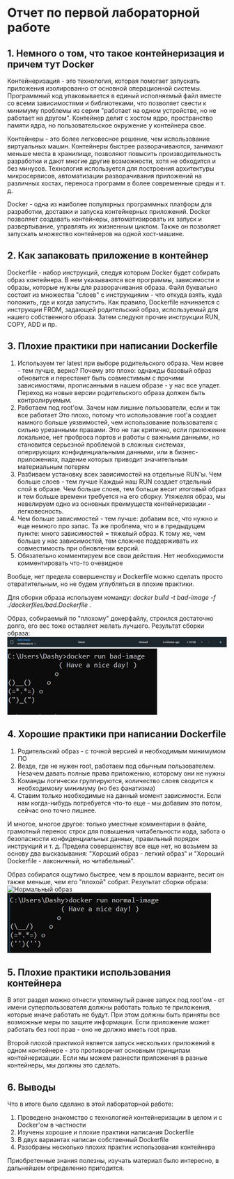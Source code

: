 # Отчет по первой лабораторной работе
## 1. Немного о том, что такое контейнеризация и причем тут Docker

Контейнеризация - это технология, которая помогает запускать приложения изолированно от основной операционной системы. Программный код упаковывается в единый исполняемый файл вместе со всеми зависимостями и библиотеками, что позволяет свести к минимуму проблемы из серии "работает на одном устройстве, но не работает на другом". Контейнер делит с хостом ядро, пространство памяти ядра, но пользовательское окружение у контейнера свое.

Контейнеры - это более легковесное решение, чем использование виртуальных машин. Контейнеры быстрее разворачиваются, занимают меньше места в хранилище, позволяют повысить производительность разработки и дают многие другие возможности, хотя не обходится и без минусов.
Технология используется для построения архитектуры микросервисов, автоматизации разворачивания приложений на различных хостах, переноса программ в более современные среды и т. д.  

Docker - одна из наиболее популярных программных платформ для разработки, доставки и запуска контейнерных приложений. Docker позволяет создавать контейнеры, автоматизировать их запуск и развертывание, управлять их жизненным циклом. Также он позволяет запускать множество контейнеров на одной хост-машине.

## 2. Как запаковать приложение в контейнер

Dockerfile - набор инструкций, следуя которым Docker будет собирать образ контейнера. В нем указываются все программы, зависимости и образы, которые нужны для разворачивания образа. 
Файл буквально состоит из множества "слоев" с инструкцияим - что откуда взять, куда положить, где и когда запустить.
Как правило, Dockerfile начинается с инструкции FROM, задающей родительский образ, используемый для нашего собственного образа. Затем следуют прочие инструкции RUN, COPY, ADD и пр.

## 3. Плохие практики при написании Dockerfile
1. Используем тег latest при выборе родительского образа. Чем новее - тем лучше, верно? 
    Почему это плохо: однажды базовый образ обновится и перестанет быть совместимым с прочими зависимостями, прописанными в нашем образе - у нас все упадет. Переход на новые версии родительского образа должен быть контролируемым.  
2. Работаем под root'ом. Зачем нам лишние пользователи, если и так все работает
    Это плохо, потому что использование root'a создает намного больше уязвимостей, чем использование пользователя с сильно урезанными правами. Это не так критично, если приложение локальное, нет проброса портов и работы с важными данными, но становится серьезной проблемой в сложных системах, оперирующих конфиденциальными данными, или в бизнес-приложениях, падение которых приводит значительным материальным потерям
3. Разбиваем установку всех зависимостей на отдельные RUN'ы. Чем больше слоев - тем лучше
    Каждый наш RUN создает отдельный слой в образе. Чем больше слоев, тем больше весит итоговый образ и тем больше времени требуется на его сборку. Утяжеляя образ, мы невелируем одно из основных преимуществ контейнеризации - легковесность.
4. Чем больше зависимостей - тем лучше: добавим все, что нужно и еще немного про запас.
    Та же проблема, что и в предыдущем пункте: много зависимостей = тяжелый образ. К тому же, чем больше у нас зависимостей, тем сложнее поддерживать их совместимость при обновлении версий.
5. Обязательно комментируем все свои действия. 
    Нет необходимости комментировать что-то очевидное

Вообще, нет предела совершенству и Dockerfile можно сделать просто отвратительным, но не будем углубляться в плохие практики.

Для сборки образа используем команду: 
*docker build -t bad-image -f ./dockerfiles/bad.Dockerfile .* 

Образ, собираемый по "плохому" докерфайлу, строился достаточно долго, его вес тоже оставляет желать лучшего. Результат сборки образа:
![Плохой образ](./img/bad-image.jpg)
![Плохой контейнер](./img/bad-cont.jpg)

## 4. Хорошие практики при написании Dockerfile
1. Родительский образ - с точной версией и необходимым минимумом ПО
2. Везде, где не нужен root, работаем под обычным пользователем. Незачем давать полные права приложению, которому они не нужны
3. Команды логически группируются, количество слоев сводится к необходимому минимуму (но без фанатизма)
4. Ставим только необходимые на данный момент зависимости. Если нам когда-нибудь потребуется что-то еще - мы добавим это потом, сейчас оно точно лишнее.

И многое, многое другое: только уместные комментарии в файле, грамотный перенос строк для повышения читабельности кода, забота о безопасности конфиденциальных данных, правильный порядок инструкций и т. д. Предела совершенству все еще нет, но возьмем за основу два высказывания: "Хороший образ - легкий образ" и "Хороший Dockerfile - лаконичный, но читабельный".

Образ собирался ощутимо быстрее, чем в прошлом варианте, весит он также меньше, чем его "плохой" собрат. Результат сборки образа:
![Нормальный образ](./img/normal-image.jpg)
![Нормальный контейнер](./img/norm-cont.jpg)

## 5. Плохие практики использования контейнера

В этот раздел можно отнести упомянутый ранее запуск под root'ом - от имени суперпользователя должны работать только те приложения, которые иначе работать не будут. При этом должны быть приняты все возможные меры по защите информации. Если приложение может работать без root прав - оно не должно иметь root прав.

Второй плохой практикой является запуск нескольких приложений в одном контейнере - это противоречит основным принципам контейнеризации. Если мы можем разнести приложения в разные контейнеры, мы должны это сделать. 

## 6. Выводы

Что в итоге было сделано в этой лабораторной работе:
1. Проведено знакомство с технологией контейнеризации в целом и с Docker'ом в частности
2. Изучены хорошие и плохие практики написания Dockerfile
3. В двух вариантах написан собственный Dockerfile
4. Разобраны несколько плохих практик использования контейнера

Приобретенные знания полезны, изучать материал было интересно, в дальнейшем определенно пригодится.